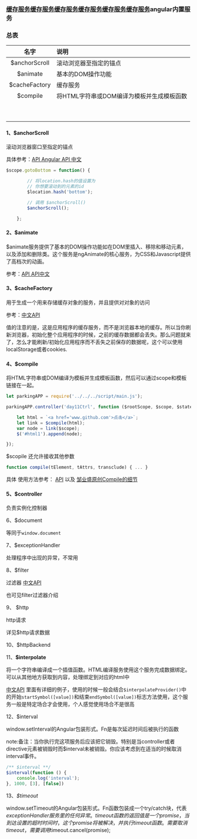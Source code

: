 ### [缓存服务](http://www.cnblogs.com/ys-ys/p/4967404.html)[缓存服务](http://www.cnblogs.com/ys-ys/p/4967404.html)[缓存服务](http://www.cnblogs.com/ys-ys/p/4967404.html)[缓存服务](http://www.cnblogs.com/ys-ys/p/4967404.html)[缓存服务](http://www.cnblogs.com/ys-ys/p/4967404.html)[缓存服务](http://www.cnblogs.com/ys-ys/p/4967404.html)angular内置服务

### 总表

| 名字 | 说明 |
| :---: | :--- |
| $anchorScroll | 滚动浏览器至指定的锚点 |
| $animate | 基本的DOM操作功能 |
| $cacheFactory | 缓存服务 |
| $compile | 将HTML字符串或DOM编译为模板并生成模板函数 |
|  |  |
|  |  |
|  |  |
|  |  |
|  |  |
|  |  |
|  |  |
|  |  |
|  |  |

#### 1、$anchorScroll

滚动浏览器窗口至指定的锚点

具体参考：[API ](http://docs.ngnice.com/api/ng/service/$anchorScroll)  [Angular API 中文](http://www.jianshu.com/p/9cd7c2d2710f)

```js
$scope.gotoBottom = function() {

        // 将location.hash的值设置为
        // 你想要滚动到的元素的id
        $location.hash('bottom');

        // 调用 $anchorScroll()
        $anchorScroll();

    };
```

#### 2、$animate

$animate服务提供了基本的DOM操作功能如在DOM里插入、移除和移动元素，以及添加和删除类。这个服务是ngAnimate的核心服务，为CSS和Javascript提供了高档次的动画。

参考：[API ](http://docs.ngnice.com/api/ng/service/$animate) [API中文](http://www.cnblogs.com/ys-ys/p/4987022.html)

#### 3、$cacheFactory

用于生成一个用来存储缓存对象的服务，并且提供对对象的访问

参考：[中文API](http://www.cnblogs.com/ys-ys/p/4967404.html)

值的注意的是，这是应用程序的缓存服务，而不是浏览器本地的缓存。所以当你刷新浏览器，初始化整个应用程序的时候，之前的缓存数据都会丢失。那么问题就来了，怎么才能刷新/初始化应用程序而不丢失之前保存的数据呢，这个可以使用localStorage或者cookies.

#### 4、$compile

将HTML字符串或DOM编译为模板并生成模板函数，然后可以通过scope和模板链接在一起。

```js
let parkingAPP = require('../../../script/main.js');

parkingAPP.controller('day11Ctrl', function ($rootScope, $scope, $state, $log, $timeout, $compile) {

    let html = `<a href='www.github.com'>点击</a>`;
    let link = $compile(html);
    var node = link($scope);
    $('#html1').append(node);

});
```

$scopile 还允许接收其他参数

```js
function compile(tElement, tAttrs, transclude) { ... }
```

具体 使用方法参考： [API](http://docs.ngnice.com/api/ng/service/$compile)   以及    [邹业盛原创Compile的细节](https://checkcheckzz.gitbooks.io/angularjs-learning-notes/content/chapter18/18-5.html)

#### 5、$controller

负责实例化控制器

6、$document

等同于`window.document`

7、$exceptionHandler

处理程序中出现的异常，不常用

8、$filter

过滤器 [中文API](http://www.cnblogs.com/ys-ys/p/5006951.html)

也可见filter过滤器介绍

9、 $http

http请求

详见$http请求数据

10、$httpBackend

11、**$interpolate**

将一个字符串编译成一个插值函数。HTML编译服务使用这个服务完成数据绑定。可以从其他地方获取到内容，处理绑定到对应的html中

[中文API](https://segmentfault.com/a/1190000002753321)  里面有详细的例子，使用的时候一般会结合`$interpolateProvider()`中的开始`startSymbol([value])`和结束`endSymbol([value])`标志方法使用，这个服务一般是特定场合才会使用，个人感觉使用场合不是很高

12、$interval

window.setInterval的Angular包装形式。Fn是每次延迟时间后被执行的函数

note:备注：当你执行完这项服务后应该把它销毁。特别是当controller或者directive元素被销毁时而$interval未被销毁。你应该考虑到在适当的时候取消interval事件。

```js
/** $interval **/
$interval(function () {
    console.log('interval');
}, 1000, [3], [false])
```

13、_$timeout_

window.setTimeout的Angular包装形式。Fn函数包装成一个try/catch块，代表$exceptionHandler服务里的任何异常。timeout函数的返回值是一个promise，当到达设置的超时时间时，这个promise将被解决，并执行timeout函数。需要取消timeout，需要调用$timeout.cancel\(promise\);





